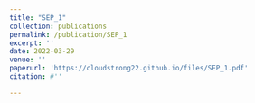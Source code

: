 ```yaml
---
title: "SEP_1"
collection: publications
permalink: /publication/SEP_1
excerpt: ''
date: 2022-03-29
venue: ''
paperurl: 'https://cloudstrong22.github.io/files/SEP_1.pdf'
citation: #''

---
```


[Download paper here]: (https://cloudstrong22.github.io/files/SEP_1.pdf)






